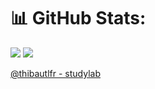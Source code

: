 # 📊 GitHub Stats:

<img src="https://github-readme-stats.vercel.app/api/top-langs/?username=thibautlfr&theme=github_dark&hide_border=true&include_all_commits=true&count_private=false&layout=compact">
<img src="https://github-readme-streak-stats.herokuapp.com/?user=thibautlfr&theme=github_dark&hide_border=true">

<a href="https://github.com/orgs/thibautlfr-studylab/repositories">@thibautlfr - studylab</a>
